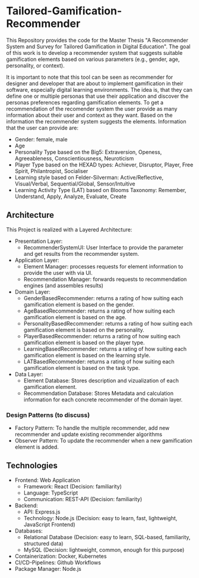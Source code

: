 # Tailored-Gamification-Recommender

This Repository provides the code for the Master Thesis "A Recommender System and Survey for Tailored Gamification in Digital Education".
The goal of this work is to develop a recommender system that suggests suitable gamification elements based on various parameters (e.g., gender, age, personality, or context).

It is important to note that this tool can be seen as recommender for designer and developer that are about to implement gamification in their software, especially digital learning environments.
The idea is, that they can define one or multiple personas that use their application and discover the personas preferences regarding gamification elements.
To get a recommendation of the recomender system the user provide as many information about their user and context as they want.
Based on the information the recommender system suggests the elements.
Information that the user can provide are:
- Gender: female, male
- Age
- Personality Type based on the Big5: Extraversion, Openess, Agreeableness, Conscientiousness, Neuroticism
- Player Type based on the HEXAD types: Achiever, Disruptor, Player, Free Spirit, Philantropist, Socialiser
- Learning style based on Felder-Silverman: Active/Reflective, Visual/Verbal, Sequential/Global, Sensor/Intuitive
- Learning Activity Type (LAT) based on Blooms Taxonomy: Remember, Understand, Apply, Analyze, Evaluate, Create

## Architecture
This Project is realized with a Layered Architecture:
- Presentation Layer: 
    - RecommenderSystemUI: User Interface to provide the parameter and get results from the recommender system.
- Application Layer: 
    - Element Manager: processes requests for element information to provide the user with via UI.
    - Recommendation Manager: forwards requests to recommendation engines (and assembles results)
-  Domain Layer:
    - GenderBasedRecommender: returns a rating of how suiting each gamification element is based on the gender.
    - AgeBasedRecommender: returns a rating of how suiting each gamification element is based on the age.
    - PersonalityBasedRecommender: returns a rating of how suiting each gamification element is based on the personality.
    - PlayerBasedRecommender: returns a rating of how suiting each gamification element is based on the player type.
    - LearningBasedRecommender: returns a rating of how suiting each gamification element is based on the learning style.
    - LATBasedRecommender: returns a rating of how suiting each gamification element is based on the task type.
- Data Layer:
    - Element Database: Stores description and vizualization of each gamification element.
    - Recommendation Database: Stores Metadata and calculation information for each concrete recommender of the domain layer.

### Design Patterns (to discuss)
- Factory Pattern: To handle the multiple recommender, add new recommender and update existing recommender algorithms
- Observer Pattern: To update the recommender when a new gamification element is added.

## Technologies
- Frontend: Web Application
    - Framework: React (Decision: familiarity)
    - Language: TypeScript
    - Communication: REST-API (Decision: familiarity)
- Backend:
    - API: Express.js
    - Technology: Node.js (Decision: easy to learn, fast, lightweight, JavaScript Frontend)
- Databases:
    - Relational Database (Decision: easy to learn, SQL-based, familiarity, structured data)
    - MySQL (Decision: lightweight, common, enough for this purpose)
- Containerization: Docker, Kubernetes
- CI/CD-Pipelines: Github Workflows
- Package Manager: Node.js
